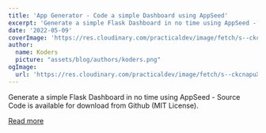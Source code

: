 ```yaml
---
title: 'App Generator - Code a simple Dashboard using AppSeed'
excerpt: 'Generate a simple Flask Dashboard in no time using AppSeed - Source Code is available for download from Github (MIT License).'
date: '2022-05-09'
coverImage: 'https://res.cloudinary.com/practicaldev/image/fetch/s--ckcnapuX--/c_imagga_scale,f_auto,fl_progressive,h_420,q_auto,w_1000/https://dev-to-uploads.s3.amazonaws.com/uploads/articles/rfezhi1p7m0zmffngjgy.jpg'
author:
  name: Koders
  picture: "assets/blog/authors/koders.png"
ogImage:
  url: 'https://res.cloudinary.com/practicaldev/image/fetch/s--ckcnapuX--/c_imagga_scale,f_auto,fl_progressive,h_420,q_auto,w_1000/https://dev-to-uploads.s3.amazonaws.com/uploads/articles/rfezhi1p7m0zmffngjgy.jpg'
---
```


Generate a simple Flask Dashboard in no time using AppSeed - Source Code is available for download from Github (MIT License).

[Read more](https://dev.to/sm0ke/app-generator-code-a-simple-dashboard-using-appseed-3ld1)
